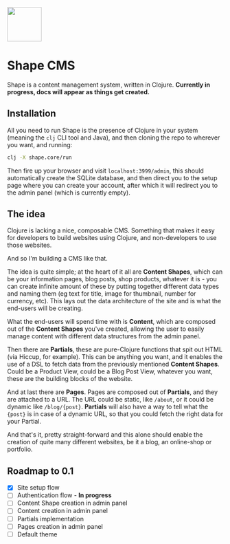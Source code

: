 <img src="https://github.com/askonomm/shape/assets/84135165/4297d93e-9a9e-4ba5-b6aa-72d6aef35930" width="80" />

# Shape CMS

Shape is a content management system, written in Clojure. **Currently in progress, docs will appear as things get created.**


## Installation

All you need to run Shape is the presence of Clojure in your system (meaning the `clj` CLI tool and Java), and then cloning
the repo to wherever you want, and running:

```bash
clj -X shape.core/run
```

Then fire up your browser and visit `localhost:3999/admin`, this should automatically create the SQLite database, and then 
direct you to the setup page where you can create your account, after which it will redirect you to the admin panel (which is currently empty).

## The idea

Clojure is lacking a nice, composable CMS. Something that makes it easy for developers to build websites using Clojure, and non-developers to use those websites. 

And so I'm building a CMS like that. 

The idea is quite simple; at the heart of it all are **Content Shapes**, which can be your information pages, blog posts, shop products, whatever it is - you can create infinite amount of these by putting together different data types and naming them (eg text for title, image for thumbnail, number for currency, etc). This lays out the data architecture of the site and is what the end-users will be creating. 

What the end-users will spend time with is **Content**, which are composed out of the **Content Shapes** you've created, allowing the user to easily manage content with different data structures from the admin panel.

Then there are **Partials**, these are pure-Clojure functions that spit out HTML (via Hiccup, for example). This can be anything you want, and it enables the use of a DSL to fetch data from the previously mentioned **Content Shapes**. Could be a Product View, could be a Blog Post View, whatever you want, these are the building blocks of the website. 

And at last there are **Pages**. Pages are composed out of **Partials**, and they are attached to a URL. The URL could be static, like `/about`, or it could be dynamic like `/blog/{post}`. **Partials** will also have a way to tell what the `{post}` is in case of a dynamic URL, so that you could fetch the right data for your Partial. 

And that's it, pretty straight-forward and this alone should enable the creation of quite many different websites, be it a blog, an online-shop or portfolio. 

## Roadmap to 0.1

- [x] Site setup flow
- [ ] Authentication flow - **In progress**
- [ ] Content Shape creation in admin panel
- [ ] Content creation in admin panel
- [ ] Partials implementation
- [ ] Pages creation in admin panel
- [ ] Default theme
